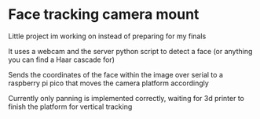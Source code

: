 # Face tracking camera mount

Little project im working on instead of preparing for my finals

It uses a webcam and the server python script to detect a face (or anything you can find a Haar cascade for)

Sends the coordinates of the face within the image over serial to a raspberry pi pico that moves the camera platform accordingly

Currently only panning is implemented correctly, waiting for 3d printer to finish the platform for vertical tracking
